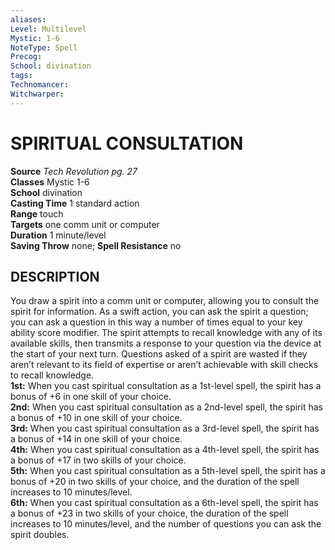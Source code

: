```yaml
---
aliases: 
Level: Multilevel
Mystic: 1-6
NoteType: Spell
Precog: 
School: divination 
tags: 
Technomancer: 
Witchwarper: 
---
```

# SPIRITUAL CONSULTATION

**Source** _Tech Revolution pg. 27_  
**Classes** Mystic 1-6  
**School** divination  
**Casting Time** 1 standard action  
**Range** touch  
**Targets** one comm unit or computer  
**Duration** 1 minute/level  
**Saving Throw** none; **Spell Resistance** no

## DESCRIPTION

You draw a spirit into a comm unit or computer, allowing you to consult the spirit for information. As a swift action, you can ask the spirit a question; you can ask a question in this way a number of times equal to your key ability score modifier. The spirit attempts to recall knowledge with any of its available skills, then transmits a response to your question via the device at the start of your next turn. Questions asked of a spirit are wasted if they aren’t relevant to its field of expertise or aren’t achievable with skill checks to recall knowledge.  
**1st:** When you cast spiritual consultation as a 1st-level spell, the spirit has a bonus of +6 in one skill of your choice.  
**2nd:** When you cast spiritual consultation as a 2nd-level spell, the spirit has a bonus of +10 in one skill of your choice.  
**3rd:** When you cast spiritual consultation as a 3rd-level spell, the spirit has a bonus of +14 in one skill of your choice.  
**4th:** When you cast spiritual consultation as a 4th-level spell, the spirit has a bonus of +17 in two skills of your choice.  
**5th:** When you cast spiritual consultation as a 5th-level spell, the spirit has a bonus of +20 in two skills of your choice, and the duration of the spell increases to 10 minutes/level.  
**6th:** When you cast spiritual consultation as a 6th-level spell, the spirit has a bonus of +23 in two skills of your choice, the duration of the spell increases to 10 minutes/level, and the number of questions you can ask the spirit doubles.